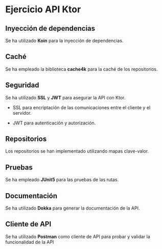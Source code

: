 # Ejercicio API Ktor

## Inyección de dependencias

Se ha utilizado **Koin** para la inyección de dependencias.

## Caché

Se ha empleado la biblioteca **cache4k** para la caché de los repositorios.

## Seguridad

Se ha utilizado **SSL** y **JWT** para asegurar la API con Ktor.

- SSL para encriptación de las comunicaciones entre el cliente y el servidor.

- JWT para autenticación y autorización.

## Repositorios

Los repositorios se han implementado utilizando mapas clave-valor.

## Pruebas

Se ha empleado **JUnit5** para las pruebas de las rutas.

## Documentación

Se ha utilizado **Dokka** para generar la documentación de la API.

## Cliente de API

Se ha utilizado **Postman** como cliente de API para probar y validar la funcionalidad de la API

